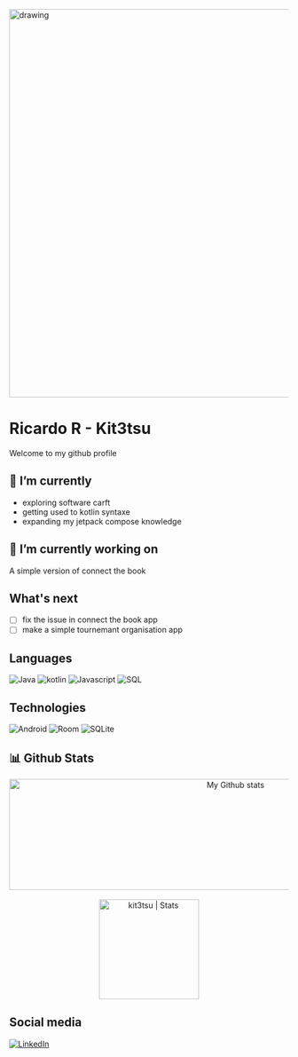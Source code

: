 <img src="https://appinventiv.com/wp-content/uploads/sites/1/2017/06/Key-Skills-of-Successful-mobile-app-developers.jpg" alt="drawing" style="width:700px;"/>

# Ricardo R - Kit3tsu

Welcome to my github profile

## 🌱 I’m currently 
 - exploring software carft
 - getting used to kotlin syntaxe
 - expanding my jetpack compose knowledge

## 🔭 I’m currently working on 

A simple version of connect the book

## What's next

- [ ] fix the issue in connect the book app
- [ ] make a simple tournemant organisation app

## Languages

<img src="https://img.shields.io/badge/Java-303030?style=for-the-badge&logo=Java" alt="Java"> <img src="https://img.shields.io/badge/Kotlin-303030?style=for-the-badge&logo=kotlin" alt="kotlin"> <img src="https://img.shields.io/badge/Javascript-303030?style=for-the-badge&logo=Javascript" alt="Javascript"> <img src="https://img.shields.io/badge/SQL-303030?style=for-the-badge&logo=SQL" alt="SQL"> 

## Technologies

<img src="https://img.shields.io/badge/Android-303030?style=for-the-badge&logo=Android" alt="Android"> <img src="https://img.shields.io/badge/Room-303030?style=for-the-badge&logo=Room" alt="Room"> <img src="https://img.shields.io/badge/SQLite-303030?style=for-the-badge&logo=SQLite" alt="SQLite">

## 📊 Github Stats

<p align="center">

<img alt="My Github stats" align="center" border-radius="40px" width="800px" height="200px" src="https://github-readme-streak-stats.herokuapp.com/?user=kit3tsu&layout=compact" alt="kit3tsu Stats" />
<br>
<br>

<a href="https://github.com/kit3tsu">
  <img height="180em" src="https://github-readme-stats.vercel.app/api?username=kit3tsu&count_private=true&show_icons=true&include_all_commits=true" alt="kit3tsu | Stats"/>
 
  <br>
</a>
</p>

## Social media

<a href="https://www.linkedin.com/in/ricardo-rutabare/" target="_blank"><img src="https://img.shields.io/badge/LinkedIn-Rutabare%20Ricardo-0e76a8?style=for-the-badge&logo=linkedin" alt="LinkedIn"></a>
<!--
**kit3tsu/kit3tsu** is a ✨ _special_ ✨ repository because its `README.md` (this file) appears on your GitHub profile.

Here are some ideas to get you started:

Here are some ideas to get you started:

- 🔭 I’m currently working on ...
- 🌱 I’m currently learning ...
- 👯 I’m looking to collaborate on ...
- 🤔 I’m looking for help with ...
- 💬 Ask me about ...
- 📫 How to reach me: ...
- 😄 Pronouns: ...
- ⚡ Fun fact: ...
-->
